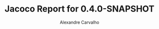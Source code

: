 ---
title: Jacoco Report for 0.4.0-SNAPSHOT
author: Alexandre Carvalho
menu_title: 0.4.0-SNAPSHOT
category: jacoco_reports
layout: iframe
iframe_url: /docs/0.4.0-SNAPSHOT/jacoco/test/html/index.html
order: 1
---